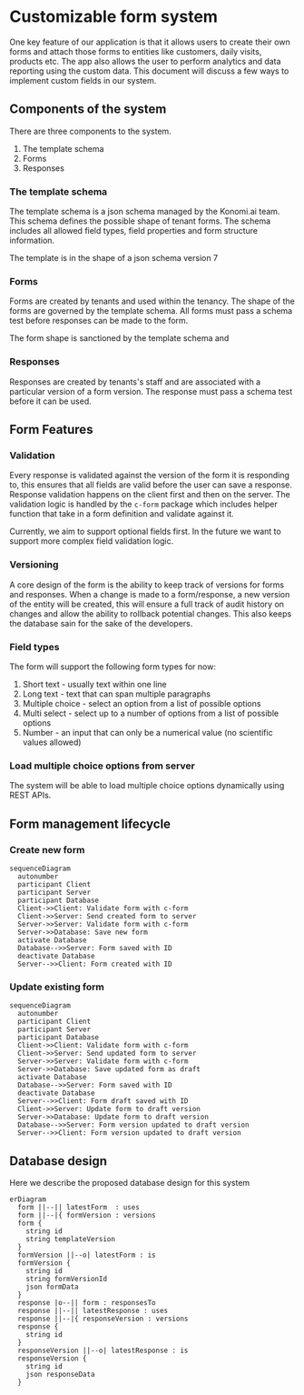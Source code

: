 # Customizable form system

One key feature of our application is that it allows users to create their own forms and attach those forms to entities like customers, daily visits, products etc. The app also allows the user to perform analytics and data reporting using the custom data. This document will discuss a few ways to implement custom fields in our system.

## Components of the system

There are three components to the system.

1. The template schema
2. Forms
3. Responses

### The template schema

The template schema is a json schema managed by the Konomi.ai team. This schema defines the possible shape of tenant forms. The schema includes all allowed field types, field properties and form structure information.

The template is in the shape of a json schema version 7

### Forms

Forms are created by tenants and used within the tenancy. The shape of the forms are governed by the template schema. All forms must pass a schema test before responses can be made to the form.

The form shape is sanctioned by the template schema and

### Responses

Responses are created by tenants's staff and are associated with a particular version of a form version. The response must pass a schema test before it can be used.

## Form Features

### Validation

Every response is validated against the version of the form it is responding to, this ensures that all fields are valid before the user can save a response. Response validation happens on the client first and then on the server. The validation logic is handled by the `c-form` package which includes helper function that take in a form definition and validate against it.

Currently, we aim to support optional fields first. In the future we want to support more complex field validation logic.

### Versioning

A core design of the form is the ability to keep track of versions for forms and responses. When a change is made to a form/response, a new version of the entity will be created, this will ensure a full track of audit history on changes and allow the ability to rollback potential changes. This also keeps the database sain for the sake of the developers.

### Field types

The form will support the following form types for now:

1. Short text - usually text within one line
2. Long text - text that can span multiple paragraphs
3. Multiple choice - select an option from a list of possible options
4. Multi select - select up to a number of options from a list of possible options
5. Number - an input that can only be a numerical value (no scientific values allowed)

### Load multiple choice options from server

The system will be able to load multiple choice options dynamically using REST APIs.

## Form management lifecycle

### Create new form

```mermaid
sequenceDiagram
  autonumber
  participant Client
  participant Server
  participant Database
  Client->>Client: Validate form with c-form
  Client->>Server: Send created form to server
  Server->>Server: Validate form with c-form
  Server->>Database: Save new form
  activate Database
  Database-->>Server: Form saved with ID
  deactivate Database
  Server-->>Client: Form created with ID
```

### Update existing form

```mermaid
sequenceDiagram
  autonumber
  participant Client
  participant Server
  participant Database
  Client->>Client: Validate form with c-form
  Client->>Server: Send updated form to server
  Server->>Server: Validate form with c-form
  Server->>Database: Save updated form as draft
  activate Database
  Database-->>Server: Form saved with ID
  deactivate Database
  Server-->>Client: Form draft saved with ID
  Client->>Server: Update form to draft version
  Server->>Database: Update form to draft version
  Database-->>Server: Form version updated to draft version
  Server-->>Client: Form version updated to draft version
```

## Database design

Here we describe the proposed database design for this system

```mermaid
erDiagram
  form ||--|| latestForm  : uses
  form ||--|{ formVersion : versions
  form {
    string id
    string templateVersion
  }
  formVersion ||--o| latestForm : is
  formVersion {
    string id
    string formVersionId
    json formData
  }
  response |o--|| form : responsesTo
  response ||--|| latestResponse : uses
  response ||--|{ responseVersion : versions
  response {
    string id
  }
  responseVersion ||--o| latestResponse : is
  responseVersion {
    string id
    json responseData
  }
```
